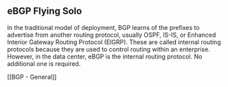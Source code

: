 ## eBGP Flying Solo
In the traditional model of deployment, BGP learns of the prefixes to advertise from another routing protocol, usually OSPF, IS-IS, or Enhanced Interior Gateway Routing Protocol (EIGRP). These are called internal routing protocols because they are used to control routing within an enterprise. However, in the data center, eBGP is the internal routing protocol. No additional one is required.

[[BGP - General]]